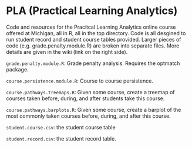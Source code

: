 # PLA (Practical Learning Analytics)
Code and resources for the Pracitcal Learning Analytics online course offered at Michigan, all in R, all in the top directory. Code is all desgined to run student record and student course tables provided. Larger pieces of code (e.g. grade.penalty.module.R) are broken into separate files. More details are given in the wiki (link on the right side).

`grade.penalty.module.R`: Grade penalty analysis. Requires the optmatch package.

`course.persistence.module.R`: Course to course persistence.

`course.pathways.treemaps.R`: Given some course, create a treemap of courses taken before, during, and after students take this course.

`course.pathways.barplots.R`: Given some course, create a barplot of the most commonly taken courses before, during, and after this course.

`student.course.csv`: the student course table

`student.record.csv`: the student record table.


